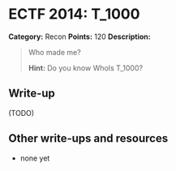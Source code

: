 # ECTF 2014: T_1000

**Category:** Recon
**Points:** 120
**Description:**

> Who made me?
>
> **Hint:** Do you know WhoIs T_1000?

## Write-up

(TODO)

## Other write-ups and resources

* none yet
